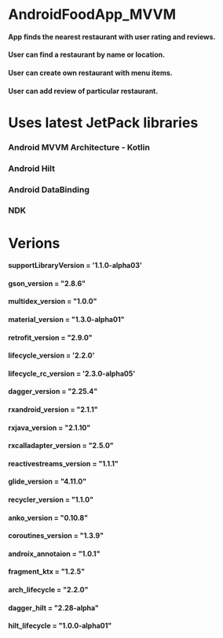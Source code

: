 # AndroidFoodApp_MVVM

#### App finds the nearest restaurant with user rating and reviews. 
#### User can find a restaurant by name or location.
#### User can create own restaurant with menu items.
#### User can add review of particular restaurant.

# Uses latest JetPack libraries
### Android MVVM Architecture - Kotlin 
### Android Hilt
### Android DataBinding
### NDK 

# Verions

#### supportLibraryVersion = '1.1.0-alpha03'
#### gson_version = "2.8.6"
#### multidex_version = "1.0.0"
#### material_version = "1.3.0-alpha01"
#### retrofit_version = "2.9.0"
#### lifecycle_version = '2.2.0'
#### lifecycle_rc_version = '2.3.0-alpha05'
#### dagger_version = "2.25.4"
#### rxandroid_version = "2.1.1"
#### rxjava_version = "2.1.10"
#### rxcalladapter_version = "2.5.0"
#### reactivestreams_version = "1.1.1"
#### glide_version = "4.11.0"
#### recycler_version = "1.1.0"
#### anko_version = "0.10.8"
#### coroutines_version = "1.3.9"
#### androix_annotaion = "1.0.1"
#### fragment_ktx = "1.2.5"
#### arch_lifecycle = "2.2.0"
#### dagger_hilt = "2.28-alpha"
#### hilt_lifecycle = "1.0.0-alpha01"
